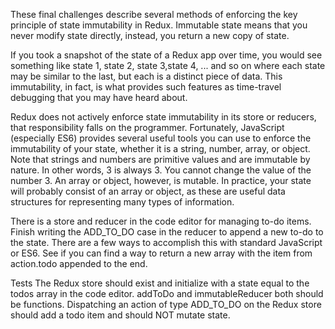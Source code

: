 These final challenges describe several methods of enforcing the key principle of state immutability in Redux. Immutable state means that you never modify state directly, instead, you return a new copy of state.

If you took a snapshot of the state of a Redux app over time, you would see something like state 1, state 2, state 3,state 4, ... and so on where each state may be similar to the last, but each is a distinct piece of data. This immutability, in fact, is what provides such features as time-travel debugging that you may have heard about.

Redux does not actively enforce state immutability in its store or reducers, that responsibility falls on the programmer. Fortunately, JavaScript (especially ES6) provides several useful tools you can use to enforce the immutability of your state, whether it is a string, number, array, or object. Note that strings and numbers are primitive values and are immutable by nature. In other words, 3 is always 3. You cannot change the value of the number 3. An array or object, however, is mutable. In practice, your state will probably consist of an array or object, as these are useful data structures for representing many types of information.

There is a store and reducer in the code editor for managing to-do items. Finish writing the ADD_TO_DO case in the reducer to append a new to-do to the state. There are a few ways to accomplish this with standard JavaScript or ES6. See if you can find a way to return a new array with the item from action.todo appended to the end.

Tests
The Redux store should exist and initialize with a state equal to the todos array in the code editor.
addToDo and immutableReducer both should be functions.
Dispatching an action of type ADD_TO_DO on the Redux store should add a todo item and should NOT mutate state.